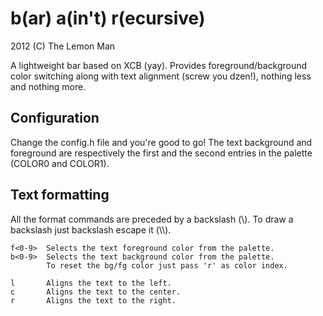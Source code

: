 b(ar) a(in't) r(ecursive)
=========================
2012 (C) The Lemon Man

A lightweight bar based on XCB (yay). Provides foreground/background color
switching along with text alignment (screw you dzen!), nothing less and 
nothing more.

Configuration
-------------
Change the config.h file and you're good to go!
The text background and foreground are respectively the first and the second
entries in the palette (COLOR0 and COLOR1).

Text formatting
---------------
All the format commands are preceded by a backslash (\\). 
To draw a backslash just backslash escape it (\\\\). 

```
f<0-9>  Selects the text foreground color from the palette.
b<0-9>  Selects the text background color from the palette.
        To reset the bg/fg color just pass 'r' as color index.

l       Aligns the text to the left.
c       Aligns the text to the center.
r       Aligns the text to the right.
```
